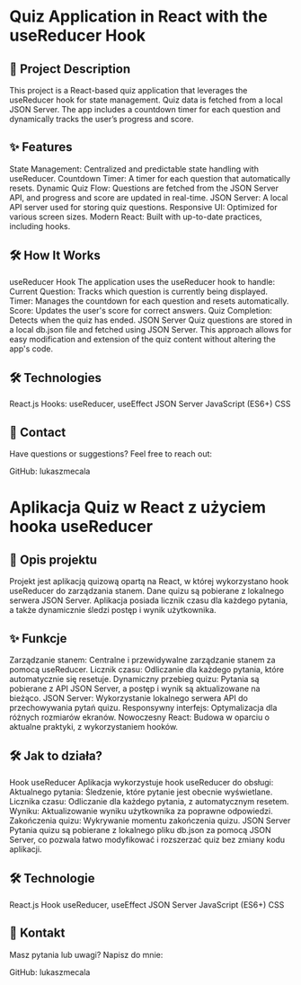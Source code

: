 # Quiz Application in React with the useReducer Hook
## 📖 Project Description
This project is a React-based quiz application that leverages the useReducer hook for state management. Quiz data is fetched from a local JSON Server. The app includes a countdown timer for each question and dynamically tracks the user’s progress and score.

## ✨ Features
State Management: Centralized and predictable state handling with useReducer.
Countdown Timer: A timer for each question that automatically resets.
Dynamic Quiz Flow: Questions are fetched from the JSON Server API, and progress and score are updated in real-time.
JSON Server: A local API server used for storing quiz questions.
Responsive UI: Optimized for various screen sizes.
Modern React: Built with up-to-date practices, including hooks.

## 🛠️ How It Works
useReducer Hook
The application uses the useReducer hook to handle:
Current Question: Tracks which question is currently being displayed.
Timer: Manages the countdown for each question and resets automatically.
Score: Updates the user's score for correct answers.
Quiz Completion: Detects when the quiz has ended.
JSON Server
Quiz questions are stored in a local db.json file and fetched using JSON Server. This approach allows for easy modification and extension of the quiz content without altering the app's code.

## 🛠️ Technologies
React.js
Hooks: useReducer, useEffect
JSON Server
JavaScript (ES6+)
CSS

## 📧 Contact
Have questions or suggestions? Feel free to reach out:

GitHub: lukaszmecala

# Aplikacja Quiz w React z użyciem hooka useReducer

## 📖 Opis projektu
Projekt jest aplikacją quizową opartą na React, w której wykorzystano hook useReducer do zarządzania stanem. Dane quizu są pobierane z lokalnego serwera JSON Server. Aplikacja posiada licznik czasu dla każdego pytania, a także dynamicznie śledzi postęp i wynik użytkownika.

## ✨ Funkcje
Zarządzanie stanem: Centralne i przewidywalne zarządzanie stanem za pomocą useReducer.
Licznik czasu: Odliczanie dla każdego pytania, które automatycznie się resetuje.
Dynamiczny przebieg quizu: Pytania są pobierane z API JSON Server, a postęp i wynik są aktualizowane na bieżąco.
JSON Server: Wykorzystanie lokalnego serwera API do przechowywania pytań quizu.
Responsywny interfejs: Optymalizacja dla różnych rozmiarów ekranów.
Nowoczesny React: Budowa w oparciu o aktualne praktyki, z wykorzystaniem hooków.

## 🛠️ Jak to działa?
Hook useReducer
Aplikacja wykorzystuje hook useReducer do obsługi:
Aktualnego pytania: Śledzenie, które pytanie jest obecnie wyświetlane.
Licznika czasu: Odliczanie dla każdego pytania, z automatycznym resetem.
Wyniku: Aktualizowanie wyniku użytkownika za poprawne odpowiedzi.
Zakończenia quizu: Wykrywanie momentu zakończenia quizu.
JSON Server
Pytania quizu są pobierane z lokalnego pliku db.json za pomocą JSON Server, co pozwala łatwo modyfikować i rozszerzać quiz bez zmiany kodu aplikacji.

## 🛠️ Technologie
React.js
Hook useReducer, useEffect
JSON Server
JavaScript (ES6+)
CSS

## 📧 Kontakt
Masz pytania lub uwagi? Napisz do mnie:

GitHub: lukaszmecala
